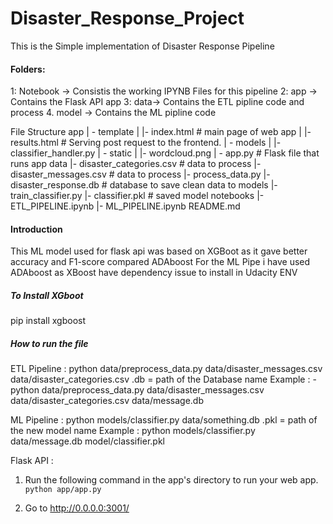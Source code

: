 # Disaster_Response_Project
This is the Simple implementation of Disaster Response Pipeline
#### Folders:
1: Notebook -> Consistis the working IPYNB Files for this pipeline
2: app -> Contains the Flask API app 
3: data-> Contains the ETL pipline code and process
4. model -> Contains the ML pipline code

File Structure
    app
    | - template
    | |- index.html # main page of web app
    | |- results.html # Serving post request to the frontend. 
    | - models
    | |- classifier_handler.py
    | - static
    | |- wordcloud.png
    | - app.py # Flask file that runs app
    data
    |- disaster_categories.csv # data to process
    |- disaster_messages.csv # data to process
    |- process_data.py
    |- disaster_response.db # database to save clean data to
    models
    |- train_classifier.py
    |- classifier.pkl # saved model
    notebooks
    |- ETL_PIPELINE.ipynb
    |- ML_PIPELINE.ipynb
    README.md


#### Introduction
This ML model used for flask api was based on XGBoot as it gave better accuracy and F1-score compared ADAboost
For the ML Pipe i have used ADAboost as XBoost have dependency issue to install in Udacity ENV 


##### To Install XGboot
pip install xgboost

##### How to run the file
ETL Pipeline : python data/preprocess_data.py data/disaster_messages.csv data/disaster_categories.csv <Databasename>.db
<Databasename> = path of the Database name
Example : - python data/preprocess_data.py data/disaster_messages.csv data/disaster_categories.csv data/message.db

ML Pipeline : python models/classifier.py data/something.db <modelname>.pkl
<modelname> = path of the new model name
Example : python models/classifier.py data/message.db model/classifier.pkl

Flask API : 
1. Run the following command in the app's directory to run your web app.
    `python app/app.py`

2. Go to http://0.0.0.0:3001/






